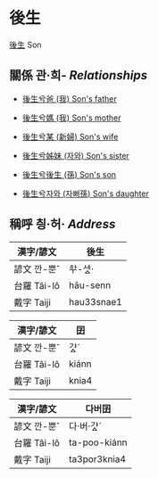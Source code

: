 # 後生
[後生](member1.md)
Son

## 關係 관·희- _Relationships_

- [後生兮爸 (我) Son's father](member1.md)

- [後生兮媽 (我) Son's mother](member1.md)

- [後生兮某 (新婦) Son's wife](member52.md)

- [後生兮姊妹 (자와) Son's sister](member20.md)

- [後生兮後生 (孫) Son's son](member53.md)

- [後生兮자와 (자뻐孫) Son's daughter](member54.md)



## 稱呼 칑·허· _Address_

漢字/諺文 | 後生
--- | ---
諺文 깐-뿐ˆ | ᄒᅷ-세ᇫ·
台羅 Tâi-lô | hāu-senn
戴字 Taiji | hau33snae1


漢字/諺文 | 囝
--- | ---
諺文 깐-뿐ˆ | 갸ᇫˊ
台羅 Tâi-lô | kiánn
戴字 Taiji | knia4


漢字/諺文 | 다버囝
--- | ---
諺文 깐-뿐ˆ | 다·버·갸ᇫˊ
台羅 Tâi-lô | ta-poo-kiánn
戴字 Taiji | ta3por3knia4


